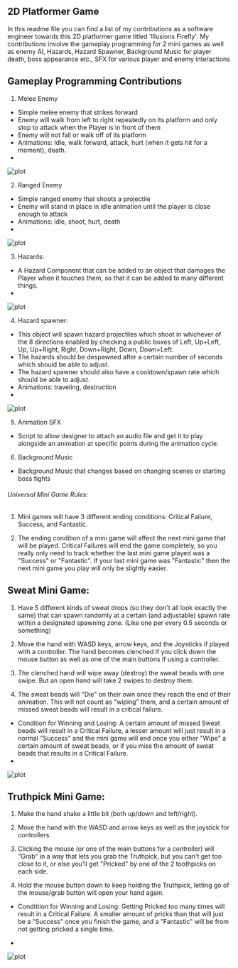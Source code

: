 ## 2D Platformer Game

In this readme file you can find a list of my contributions as a software engineer towards this 2D platformer game titled 'Illusions Firefly'. My contributions involve the gameplay programming for 2 mini games as well as enemy AI, Hazards, Hazard Spawner, Background Music for player death, boss appearance etc., SFX for various player and enemy interactions

## Gameplay Programming Contributions

1. Melee Enemy
- Simple melee enemy that strikes forward
- Enemy will walk from left to right repeatedly on its platform and only stop to attack when the Player is in front of them
- Enemy will not fall or walk off of its platform
- Animations: Idle, walk forward, attack, hurt (when it gets hit for a moment), death.
- 
![plot](./melee_enemy.gif)

2. Ranged Enemy
- Simple ranged enemy that shoots a projectile
- Enemy will stand in place in idle animation until the player is close enough to attack
- Animations: idle, shoot, hurt, death
- 
![plot](./ranged_enemy.gif)

3. Hazards:
- A Hazard Component that can be added to an object that damages the Player when it touches them, so that it can be added to many
different things.
- 
![plot](./hazards.gif)

4. Hazard spawner:
- This object will spawn hazard projectiles which shoot in whichever of the 8 directions enabled by checking a public boxes of Left, Up+Left, Up,
Up+Right, Right, Down+Right, Down, Down+Left.
 - The hazards should be despawned after a certain number of seconds which should be able to adjust.
 - The hazard spawner should also have a cooldown/spawn rate which should be able to adjust.
- Animations: traveling, destruction
- 
![plot](./hazard_spawner.gif)


5. Animation SFX
- Script to allow designer to attach an audio file and get it to play alongside an animation at specific points during the animation cycle.

6. Background Music
- Background Music that changes based on changing scenes or starting boss fights

###### Universal Mini Game Rules:

1. Mini games will have 3 different ending conditions: 
Critical Failure, Success, and Fantastic.

2. The ending condition of a mini game will affect the next mini game that will be played. Critical Failures will end the game completely, so you really only need to track whether the last mini game played was a "Success" or "Fantastic".
If your last mini game was "Fantastic" then the next mini game you play
will only be slightly easier.


## Sweat Mini Game:

1. Have 5 different kinds of sweat drops
(so they don't all look exactly the same)
that can spawn randomly at a certain (and adjustable)
spawn rate within a designated spawning zone.
(Like one per every 0.5 seconds or something)

2. Move the hand with WASD keys, arrow keys,
and the Joysticks if played with a controller.
The hand becomes clenched if you click down the mouse button
as well as one of the main buttons if using a controller.

3. The clenched hand will wipe away (destroy) the sweat beads with one swipe.
But an open hand will take 2 swipes to destroy them.

4. The sweat beads will "Die" on their own once they reach the end of their animation. This will not count as "wiping" them, and a certain amount of missed sweat beads will result in a critical failure.

- Condition for Winning and Losing:
A certain amount of missed Sweat beads will result in a Critical Failure,
a lesser amount will just result in a normal "Success"
and the mini game will end once you either "Wipe" a certain amount of sweat beads,
or if you miss the amount of sweat beads that results in a Critical Failure.
- 
![plot](./dont_sweat_it.gif)


## Truthpick Mini Game:

1. Make the hand shake a little bit (both up/down and left/right).

2. Move the hand with the WASD and arrow keys as well as the joystick for controllers.

3. Clicking the mouse (or one of the main buttons for a controller)
will "Grab" in a way that lets you grab the Truthpick,
but you can't get too close to it, or else you'll get "Pricked"
by one of the 2 toothpicks on each side.

4. Hold the mouse button down to keep holding the Truthpick,
letting go of the mouse/grab button will open your hand again.

- Condtition for Winning and Losing:
Getting Pricked too many times will result in a Critical Failure.
A smaller amount of pricks than that will just be a "Success"
once you finish the game, and a "Fantastic" will be from not getting pricked a single time.

- 
![plot](./truth_pick.gif)

